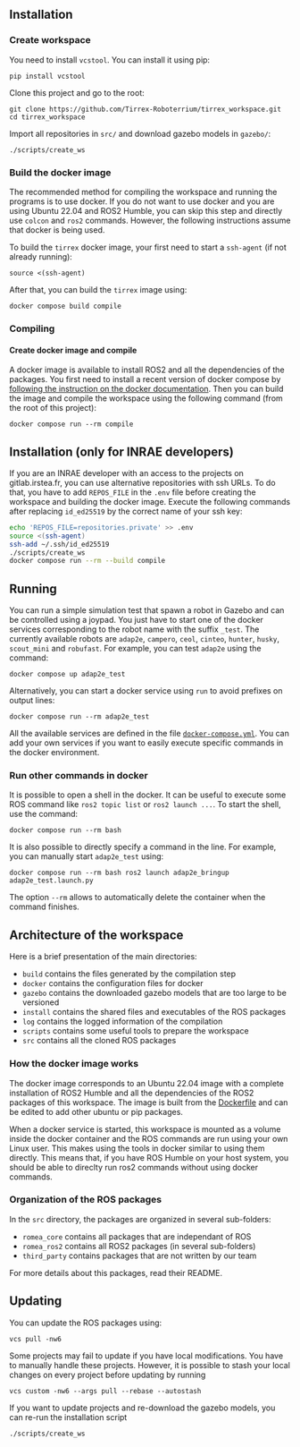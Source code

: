 ## Installation

### Create workspace

You need to install `vcstool`. You can install it using pip:
```
pip install vcstool
```

Clone this project and go to the root:
```
git clone https://github.com/Tirrex-Roboterrium/tirrex_workspace.git
cd tirrex_workspace
```

Import all repositories in `src/` and download gazebo models in `gazebo/`:
```
./scripts/create_ws
```

### Build the docker image

The recommended method for compiling the workspace and running the programs is to use docker.
If you do not want to use docker and you are using Ubuntu 22.04 and ROS2 Humble, you can skip this
step and directly use `colcon` and `ros2` commands.
However, the following instructions assume that docker is being used.

To build the `tirrex` docker image, your first need to start a `ssh-agent` (if not already running):
```
source <(ssh-agent)
```

After that, you can build the `tirrex` image using:
```
docker compose build compile
```

### Compiling

#### Create docker image and compile

A docker image is available to install ROS2 and all the dependencies of the packages.
You first need to install a recent version of docker compose by [following the instruction on the
docker documentation](https://docs.docker.com/compose/install/linux/).
Then you can build the image and compile the workspace using the following command (from the root of
this project):
```
docker compose run --rm compile
```

## Installation (only for INRAE developers)

If you are an INRAE developer with an access to the projects on gitlab.irstea.fr, you can use
alternative repositories with ssh URLs.
To do that, you have to add `REPOS_FILE` in the `.env` file before creating the workspace and
building the docker image.
Execute the following commands after replacing `id_ed25519` by the correct name of your ssh key:
```bash
echo 'REPOS_FILE=repositories.private' >> .env
source <(ssh-agent)
ssh-add ~/.ssh/id_ed25519
./scripts/create_ws
docker compose run --rm --build compile
```

## Running

You can run a simple simulation test that spawn a robot in Gazebo and can be controlled using a
joypad.
You just have to start one of the docker services corresponding to the robot name with the suffix
`_test`.
The currently available robots are `adap2e`, `campero`, `ceol`, `cinteo`, `hunter`, `husky`,
`scout_mini` and `robufast`.
For example, you can test `adap2e` using the command:
```
docker compose up adap2e_test
```

Alternatively, you can start a docker service using `run` to avoid prefixes on output lines:
```
docker compose run --rm adap2e_test
```

All the available services are defined in the file [`docker-compose.yml`](docker-compose.yml).
You can add your own services if you want to easily execute specific commands in the docker
environment.

### Run other commands in docker

It is possible to open a shell in the docker.
It can be useful to execute some ROS command like `ros2 topic list` or `ros2 launch ...`.
To start the shell, use the command:
```
docker compose run --rm bash
```

It is also possible to directly specify a command in the line.
For example, you can manually start `adap2e_test` using:
```
docker compose run --rm bash ros2 launch adap2e_bringup adap2e_test.launch.py
```

The option `--rm` allows to automatically delete the container when the command finishes.


## Architecture of the workspace

Here is a brief presentation of the main directories:

* `build` contains the files generated by the compilation step
* `docker` contains the configuration files for docker
* `gazebo` contains the downloaded gazebo models that are too large to be versioned
* `install` contains the shared files and executables of the ROS packages
* `log` contains the logged information of the compilation
* `scripts` contains some useful tools to prepare the workspace
* `src` contains all the cloned ROS packages

### How the docker image works

The docker image corresponds to an Ubuntu 22.04 image with a complete installation of ROS2 Humble
and all the dependencies of the ROS2 packages of this workspace.
The image is built from the [Dockerfile](docker/Dockerfile) and can be edited to add other ubuntu or
pip packages.

When a docker service is started, this workspace is mounted as a volume inside the docker
container and the ROS commands are run using your own Linux user.
This makes using the tools in docker similar to using them directly.
This means that, if you have ROS Humble on your host system, you should be able to direclty run ros2
commands without using docker commands.

### Organization of the ROS packages

In the `src` directory, the packages are organized in several sub-folders:

* `romea_core` contains all packages that are independant of ROS
* `romea_ros2` contains all ROS2 packages (in several sub-folders)
* `third_party` contains packages that are not written by our team

For more details about this packages, read their README.

## Updating

You can update the ROS packages using:
```
vcs pull -nw6
```

Some projects may fail to update if you have local modifications.
You have to manually handle these projects.
However, it is possible to stash your local changes on every project before updating by running
```
vcs custom -nw6 --args pull --rebase --autostash 
```

If you want to update projects and re-download the gazebo models, you can re-run the installation
script
```
./scripts/create_ws
```
